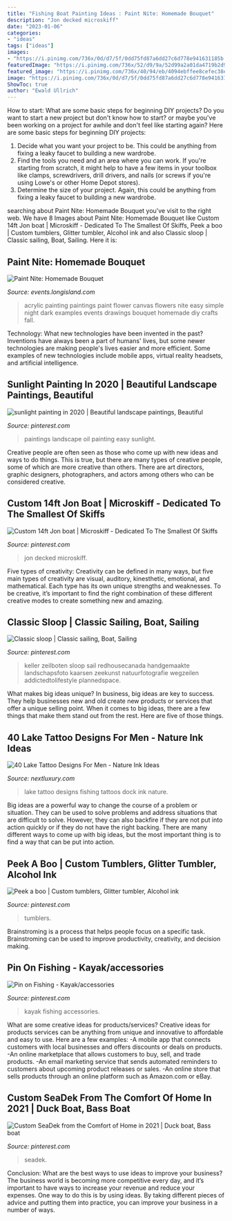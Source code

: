 ```yaml
---
title: "Fishing Boat Painting Ideas : Paint Nite: Homemade Bouquet"
description: "Jon decked microskiff"
date: "2023-01-06"
categories:
- "ideas"
tags: ["ideas"]
images:
- "https://i.pinimg.com/736x/0d/d7/5f/0dd75fd87a6dd27c6d778e941631185b.jpg"
featuredImage: "https://i.pinimg.com/736x/52/d9/9a/52d99a2a01da4719b2d9850b3510d0a1.jpg"
featured_image: "https://i.pinimg.com/736x/40/94/eb/4094ebffee8cefec38e6f8e61a25e9de.jpg"
image: "https://i.pinimg.com/736x/0d/d7/5f/0dd75fd87a6dd27c6d778e941631185b.jpg"
ShowToc: true
author: "Ewald Ullrich"
---
```



How to start: What are some basic steps for beginning DIY projects?
Do you want to start a new project but don't know how to start? or maybe you've been working on a project for awhile and don't feel like starting again? Here are some basic steps for beginning DIY projects:
1. Decide what you want your project to be. This could be anything from fixing a leaky faucet to building a new wardrobe. 
2. Find the tools you need and an area where you can work. If you're starting from scratch, it might help to have a few items in your toolbox like clamps, screwdrivers, drill drivers, and nails (or screws if you're using Lowe's or other Home Depot stores). 
3. Determine the size of your project. Again, this could be anything from fixing a leaky faucet to building a new wardrobe. 

	

		
searching about Paint Nite: Homemade Bouquet you've visit to the right web. We have 8 Images about Paint Nite: Homemade Bouquet like Custom 14ft Jon boat | Microskiff - Dedicated To The Smallest Of Skiffs, Peek a boo | Custom tumblers, Glitter tumbler, Alcohol ink and also Classic sloop | Classic sailing, Boat, Sailing. Here it is:
		
    
## Paint Nite: Homemade Bouquet

<img loading=lazy src="https://www.longisland.com/site_media/images/event/photo_gallery/4065328_1_l.jpg" onerror="this.onerror=null;this.src='https://tse3.mm.bing.net/th?id=OIP.GjcYk2xevRcPtr-YiUnUrQHaF-&amp;pid=15.1';" alt="Paint Nite: Homemade Bouquet">

_Source: events.longisland.com_

>acrylic painting paintings paint flower canvas flowers nite easy simple night dark examples events drawings bouquet homemade diy crafts fall. 

	

Technology: What new technologies have been invented in the past?
Inventions have always been a part of humans' lives, but some newer technologies are making people's lives easier and more efficient. Some examples of new technologies include mobile apps, virtual reality headsets, and artificial intelligence.

    
## Sunlight Painting In 2020 | Beautiful Landscape Paintings, Beautiful

<img loading=lazy src="https://i.pinimg.com/736x/0d/d7/5f/0dd75fd87a6dd27c6d778e941631185b.jpg" onerror="this.onerror=null;this.src='https://tse1.mm.bing.net/th?id=OIP.J5UsR00tpdEQDNJTA0PAywHaK8&amp;pid=15.1';" alt="sunlight painting in 2020 | Beautiful landscape paintings, Beautiful">

_Source: pinterest.com_

>paintings landscape oil painting easy sunlight. 

	

Creative people are often seen as those who come up with new ideas and ways to do things. This is true, but there are many types of creative people, some of which are more creative than others. There are art directors, graphic designers, photographers, and actors among others who can be considered creative.

    
## Custom 14ft Jon Boat | Microskiff - Dedicated To The Smallest Of Skiffs

<img loading=lazy src="https://i.pinimg.com/736x/b5/c6/fe/b5c6fee3869dd7d99525435c9b046aef.jpg" onerror="this.onerror=null;this.src='https://tse4.mm.bing.net/th?id=OIP.1JA1dNIrXwishrU7WgyklgHaJ3&amp;pid=15.1';" alt="Custom 14ft Jon boat | Microskiff - Dedicated To The Smallest Of Skiffs">

_Source: pinterest.com_

>jon decked microskiff. 

	

Five types of creativity:
Creativity can be defined in many ways, but five main types of creativity are visual, auditory, kinesthetic, emotional, and mathematical. Each type has its own unique strengths and weaknesses. To be creative, it’s important to find the right combination of these different creative modes to create something new and amazing.

    
## Classic Sloop | Classic Sailing, Boat, Sailing

<img loading=lazy src="https://i.pinimg.com/736x/52/d9/9a/52d99a2a01da4719b2d9850b3510d0a1.jpg" onerror="this.onerror=null;this.src='https://tse4.mm.bing.net/th?id=OIP.KquLJm6dYAh6jCZ2rZWORQHaLH&amp;pid=15.1';" alt="Classic sloop | Classic sailing, Boat, Sailing">

_Source: pinterest.com_

>keller zeilboten sloop sail redhousecanada handgemaakte landschapsfoto kaarsen zeekunst natuurfotografie wegzeilen addictedtolifestyle plannedspace. 

	

What makes big ideas unique?
In business, big ideas are key to success. They help businesses new and old create new products or services that offer a unique selling point. When it comes to big ideas, there are a few things that make them stand out from the rest. Here are five of those things.

    
## 40 Lake Tattoo Designs For Men - Nature Ink Ideas

<img loading=lazy src="http://nextluxury.com/wp-content/uploads/lake-male-tattoos-on-inner-forearm.jpg" onerror="this.onerror=null;this.src='https://tse1.mm.bing.net/th?id=OIP.dfxjawDPdBZLI2YUon17FQHaIj&amp;pid=15.1';" alt="40 Lake Tattoo Designs For Men - Nature Ink Ideas">

_Source: nextluxury.com_

>lake tattoo designs fishing tattoos dock ink nature. 

	

Big ideas are a powerful way to change the course of a problem or situation. They can be used to solve problems and address situations that are difficult to solve. However, they can also backfire if they are not put into action quickly or if they do not have the right backing. There are many different ways to come up with big ideas, but the most important thing is to find a way that can be put into action.

    
## Peek A Boo | Custom Tumblers, Glitter Tumbler, Alcohol Ink

<img loading=lazy src="https://i.pinimg.com/736x/93/af/da/93afdafc8bef26484d5f8ff8bc7ca57c.jpg" onerror="this.onerror=null;this.src='https://tse3.mm.bing.net/th?id=OIP.X50OYxh51pI6RGuzVUdgkgHaKz&amp;pid=15.1';" alt="Peek a boo | Custom tumblers, Glitter tumbler, Alcohol ink">

_Source: pinterest.com_

>tumblers. 

	

Brainstroming is a process that helps people focus on a specific task. Brainstroming can be used to improve productivity, creativity, and decision making.

    
## Pin On Fishing - Kayak/accessories

<img loading=lazy src="https://i.pinimg.com/736x/40/94/eb/4094ebffee8cefec38e6f8e61a25e9de.jpg" onerror="this.onerror=null;this.src='https://tse1.mm.bing.net/th?id=OIP.KgBnSwygD2z2elQVDJxl3AHaJ4&amp;pid=15.1';" alt="Pin on Fishing - Kayak/accessories">

_Source: pinterest.com_

>kayak fishing accessories. 

	

What are some creative ideas for products/services?
Creative ideas for products services can be anything from unique and innovative to affordable and easy to use. Here are a few examples: 
-A mobile app that connects customers with local businesses and offers discounts or deals on products. 
-An online marketplace that allows customers to buy, sell, and trade products. 
-An email marketing service that sends automated reminders to customers about upcoming product releases or sales. 
-An online store that sells products through an online platform such as Amazon.com or eBay.

    
## Custom SeaDek From The Comfort Of Home In 2021 | Duck Boat, Bass Boat

<img loading=lazy src="https://i.pinimg.com/736x/2e/f7/d2/2ef7d2e62327b5f34da9e72eba17a4c2.jpg" onerror="this.onerror=null;this.src='https://tse1.mm.bing.net/th?id=OIP.mjay_9xVYsJZYFqN87zpCwHaJ3&amp;pid=15.1';" alt="Custom SeaDek from the Comfort of Home in 2021 | Duck boat, Bass boat">

_Source: pinterest.com_

>seadek. 

	

Conclusion: What are the best ways to use ideas to improve your business?
The business world is becoming more competitive every day, and it’s important to have ways to increase your revenue and reduce your expenses. One way to do this is by using ideas. By taking different pieces of advice and putting them into practice, you can improve your business in a number of ways.

